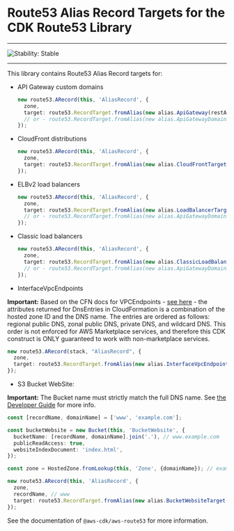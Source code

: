 # Route53 Alias Record Targets for the CDK Route53 Library
<!--BEGIN STABILITY BANNER-->

---

![Stability: Stable](https://img.shields.io/badge/stability-Stable-success.svg?style=for-the-badge)


---
<!--END STABILITY BANNER-->

This library contains Route53 Alias Record targets for:
* API Gateway custom domains
  ```ts
  new route53.ARecord(this, 'AliasRecord', {
    zone,
    target: route53.RecordTarget.fromAlias(new alias.ApiGateway(restApi)),
    // or - route53.RecordTarget.fromAlias(new alias.ApiGatewayDomainName(domainName)),
  });
  ```
* CloudFront distributions
  ```ts
  new route53.ARecord(this, 'AliasRecord', {
    zone,
    target: route53.RecordTarget.fromAlias(new alias.CloudFrontTarget(distribution)),
  });
  ```
* ELBv2 load balancers
  ```ts
  new route53.ARecord(this, 'AliasRecord', {
    zone,
    target: route53.RecordTarget.fromAlias(new alias.LoadBalancerTarget(elbv2)),
    // or - route53.RecordTarget.fromAlias(new alias.ApiGatewayDomainName(domainName)),
  });
  ```
* Classic load balancers
  ```ts
  new route53.ARecord(this, 'AliasRecord', {
    zone,
    target: route53.RecordTarget.fromAlias(new alias.ClassicLoadBalancerTarget(elb)),
    // or - route53.RecordTarget.fromAlias(new alias.ApiGatewayDomainName(domainName)),
  });
  ```
* InterfaceVpcEndpoints

**Important:** Based on the CFN docs for VPCEndpoints - [see here](attrDnsEntries) - the attributes returned for DnsEntries in CloudFormation is a combination of the hosted zone ID and the DNS name. The entries are ordered as follows: regional public DNS, zonal public DNS, private DNS, and wildcard DNS. This order is not enforced for AWS Marketplace services, and therefore this CDK construct is ONLY guaranteed to work with non-marketplace services.
  ```ts
  new route53.ARecord(stack, "AliasRecord", {
    zone,
    target: route53.RecordTarget.fromAlias(new alias.InterfaceVpcEndpointTarget(interfaceVpcEndpoint))
  });
  ```
* S3 Bucket WebSite:

**Important:** The Bucket name must strictly match the full DNS name. 
See [the Developer Guide](https://docs.aws.amazon.com/Route53/latest/DeveloperGuide/getting-started.html) for more info. 
  ```ts
  const [recordName, domainName] = ['www', 'example.com'];
  
  const bucketWebsite = new Bucket(this, 'BucketWebsite', {
    bucketName: [recordName, domainName].join('.'), // www.example.com
    publicReadAccess: true,
    websiteIndexDocument: 'index.html',
  });
  
  const zone = HostedZone.fromLookup(this, 'Zone', {domainName}); // example.com

  new route53.ARecord(this, 'AliasRecord', {
    zone,
    recordName, // www
    target: route53.RecordTarget.fromAlias(new alias.BucketWebsiteTarget(bucket)),
  });
  ```

See the documentation of `@aws-cdk/aws-route53` for more information.
